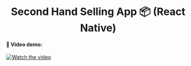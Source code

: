<h1 align='center'>Second Hand Selling App 📦 (React Native)</h1>

#### **👥 Video demo:**

[![Watch the video](https://img.youtube.com/vi/T-D1KVIuvjA/maxresdefault.jpg)](https://youtu.be/T-D1KVIuvjA)

